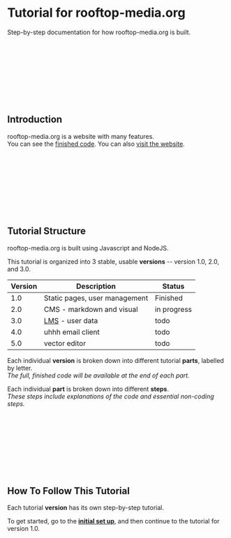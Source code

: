 # Tutorial for rooftop-media.org
Step-by-step documentation for how rooftop-media.org is built. 

<br/><br/><br/><br/><br/><br/><br/><br/>



##  Introduction

rooftop-media.org is a website with many features.  
You can see the [finished code](https://github.com/rooftop-media/rooftop-media.org).
You can also [visit the website](https://rooftop-media.org).

<br/><br/><br/><br/><br/><br/><br/><br/>



##  Tutorial Structure

rooftop-media.org is built using Javascript and NodeJS. 

This tutorial is organized into 3 stable, usable **versions** -- version 1.0, 2.0, and 3.0.   

| Version   | Description                                                                 | Status      |
|-----------|-----------------------------------------------------------------------------|-------------|
| 1.0       | Static pages, user management                                               | Finished    |
| 2.0       | CMS - markdown and visual                                                   | in progress |
| 3.0       | [LMS](https://en.wikipedia.org/wiki/Learning_management_system) - user data | todo        |
| 4.0       | uhhh email client                                                           | todo        |
| 5.0       | vector editor                                                               | todo        |


Each individual **version** is broken down into different tutorial **parts**, labelled by letter.  
*The full, finished code will be available at the end of each part.*  

Each individual **part** is broken down into different **steps**.   
*These steps include explanations of the code and essential non-coding steps.*

<br/><br/><br/><br/><br/><br/><br/><br/>



##  How To Follow This Tutorial

Each tutorial **version** has its own step-by-step tutorial.

To get started, go to the [**initial set up**](https://github.com/rooftop-media/rooftop-media.org-tutorial/blob/main/setup.md), and then continue to the tutorial for version 1.0.

<!--- What if I added "first principles", or similar, here?  --->

<br/><br/><br/><br/><br/><br/><br/><br/>




